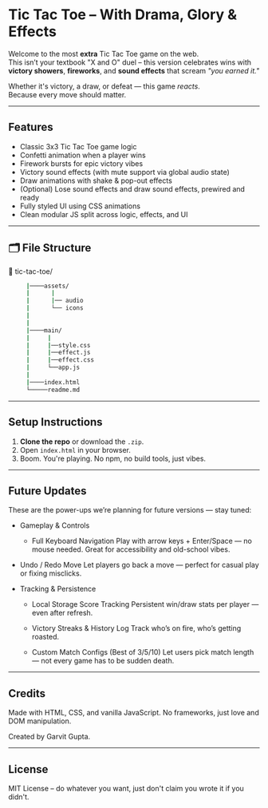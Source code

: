 #  Tic Tac Toe – With Drama, Glory & Effects

Welcome to the most **extra** Tic Tac Toe game on the web.  
This isn’t your textbook "X and O" duel – this version celebrates wins with **victory showers**, **fireworks**, and **sound effects** that scream *"you earned it."*

Whether it's victory, a draw, or defeat — this game *reacts*.  
Because every move should matter.

---

##  Features

-  Classic 3x3 Tic Tac Toe game logic
-  Confetti animation when a player wins
-  Firework bursts for epic victory vibes
-  Victory sound effects (with mute support via global audio state)
-  Draw animations with shake & pop-out effects
-  (Optional) Lose sound effects and draw sound effects, prewired and ready
-  Fully styled UI using CSS animations
-  Clean modular JS split across logic, effects, and UI

---

## 🗂 File Structure

📁 tic-tac-toe/

```bash
     |────assets/ 
     |      |
     |      |── audio
     |      └── icons
     |
     |
     |────main/
     |     |
     |     |──style.css
     |     |──effect.js
     |     |──effect.css
     |     └──app.js
     |
     |────index.html
     └─────readme.md
```

---

##  Setup Instructions

1. **Clone the repo** or download the `.zip`.
2. Open `index.html` in your browser.
3. Boom. You're playing. No npm, no build tools, just vibes.

---

## Future Updates

These are the power-ups we’re planning for future versions — stay tuned:

-  Gameplay & Controls
    
    -  Full Keyboard Navigation
Play with arrow keys + Enter/Space — no mouse needed. Great for accessibility and old-school vibes.

  -   Undo / Redo Move
Let players go back a move — perfect for casual play or fixing misclicks.


- Tracking & Persistence
   - Local Storage Score Tracking
Persistent win/draw stats per player — even after refresh.

  -  Victory Streaks & History Log
Track who’s on fire, who’s getting roasted.

  -  Custom Match Configs (Best of 3/5/10)
Let users pick match length — not every game has to be sudden death.

---

## Credits

Made with HTML, CSS, and vanilla JavaScript.
No frameworks, just love and DOM manipulation.

Created by Garvit Gupta.

---

##  License

MIT License – do whatever you want, just don't claim you wrote it if you didn't.